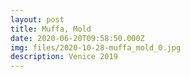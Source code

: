 ```yaml
---
layout: post
title: Muffa, Mold
date: 2020-06-20T09:58:50.000Z
img: files/2020-10-28-muffa_mold_0.jpg
description: Venice 2019
---
```

